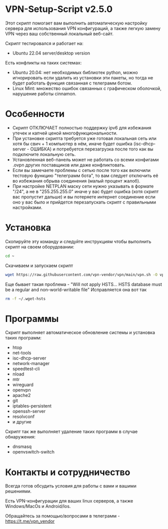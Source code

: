 # VPN-Setup-Script v2.5.0

Этот скрипт помогает вам выполнить автоматическую настройку сервера для использования VPN конфигураций, а также легкую замену VPN через ваш собственный локальный веб-сайт. 

Скрипт тестировался и работает на:
- Ubuntu 22.04 server/desktop version 

Есть конфликты на таких системах:
- Ubuntu 20.04: нет необходимых библиотек python, можно игнорировать если удалить из установки эти пакеты, но тогда не будет работать функция связанная с телеграмм ботом. 
- Linux Mint: множество ошибок связанных с графическом оболочкой, нарушение работы cinnamon.

# Особенности
- Скрипт ОТКЛЮЧАЕТ полностью поддержку ipv6 для избежания утечек и капчей ценой многофункциональности. 
- При установке скрипта требуется уже готовая локальная сеть или хотя бы свич + 1 компьютер в нём, иначе будет ошибка (isc-dhcp-server - ОШИБКА) и потребуется перезагрузка после того как вы подключите локальную сеть.
- Установленная веб-панель может не работать со всеми конфигами .ovpn других поставщиков или даже конфликтовать.
- Если вы замечаете проблемы с сетью после того как включили тестовую функцию "телеграмм бота", то вам следует отключить её во избежания обрыва соединения (малый процент жалоб).
- При настройке NETPLAN маску сети нужно указывать в формате "/24", а не в "255.255.255.0" иначе у вас будет ошибка (хотя скрипт вас пропустит дальше) и вы потеряете интернет соединение если оно у вас было и прийдется перезапускать скрипт с правильными настройками. 

# Установка
Скопируйте эту команду и следуйте инструкциям чтобы выполнить скрипт на своем оборудовании:
```bash
cd ~
```
Скачиваем и запускаем скрипт
```bash
wget https://raw.githubusercontent.com/vpn-vendor/vpn/main/vpn.sh -O vpn.sh && sudo bash vpn.sh
```
Еще бывает такая проблема -
"Will not apply HSTS... HSTS database must be a regular and non-world-writable file"
Исправляется она вот так
```bash
rm -f ~/.wget-hsts
```


# Программы
Скрипт выполняет автоматическое обновление системы и установка таких программ:
- htop
- net-tools
- isc-dhcp-server
- network-manager
- speedtest-cli
- nload
- mtr
- wireguard
- openvpn
- apache2
- git
- iptables-persistent
- openssh-server
- resolvconf
- и другие

Скрипт так же выполняет удаление таких программ в случае обнаружения:
- dnsmasq
- openvswitch-switch

# Контакты и сотрудничество
Всегда готов обсудить условия для работы с вами и вашими решениями.

Есть VPN-конфигурации для ваших linux серверов, а также Windows/MacOs и Android/Ios.

Обращайтесь за помощью/вопросами в телеграмм - https://t.me/vpn_vendor
